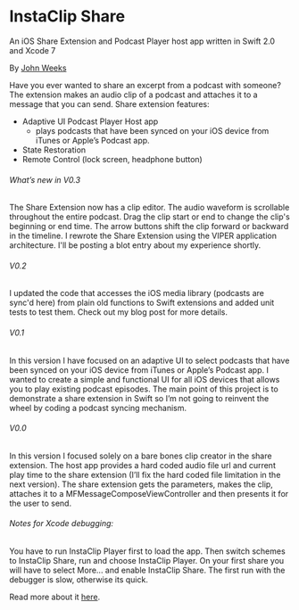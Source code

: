 # InstaClip Share

An iOS Share Extension and Podcast Player host app written in Swift 2.0 and Xcode 7

By [John Weeks](http://moonrisesoftware.net/blog/)

Have you ever wanted to share an excerpt from a podcast with someone? The extension makes an audio clip of a podcast and attaches it to a message that you can send.
Share extension features:

- Adaptive UI Podcast Player Host app
    - plays podcasts that have been synced on your iOS device from iTunes or Apple’s Podcast app.
- State Restoration
- Remote Control (lock screen, headphone button)

###### What’s new in V0.3
The Share Extension now has a clip editor. The audio waveform is scrollable throughout the entire podcast.  Drag the clip start or end to change the clip's beginning or end time. The arrow buttons shift the clip forward or backward in the timeline. I rewrote the Share Extension using the VIPER application architecture. I'll be posting a blot entry about my experience shortly.

###### V0.2
I updated the code that accesses the iOS media library (podcasts are sync'd here) from plain old functions to Swift extensions and added unit tests to test them. Check out my blog post for more details.   

###### V0.1
In this version I have focused on an adaptive UI to select podcasts that have been synced on your iOS device from iTunes or Apple’s Podcast app. I wanted to create a simple and functional UI for all iOS devices that allows you to play existing podcast episodes. The main point of this project is to demonstrate a share extension in Swift so I’m not going to reinvent the wheel by coding a podcast syncing mechanism.

###### V0.0
In this version I focused solely on a bare bones clip creator in the share extension. The host app provides a hard coded audio file url and current play time to the share extension (I’ll fix the hard coded file limitation in the next version). The share extension gets the parameters, makes the clip, attaches it to a MFMessageComposeViewController and then presents it for the user to send.

###### Notes for Xcode debugging:
You have to run InstaClip Player first to load the app. Then switch schemes to InstaClip Share, run and choose InstaClip Player. On your first share you will have to select More... and enable InstaClip Share. The first run with the debugger is slow, otherwise its quick.

Read more about it [here](http://moonrisesoftware.net/blog/).